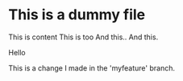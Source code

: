 # This is a dummy file

This is content
	This is too
	And this..
	And this.

Hello

This is a change I made in the 'myfeature' branch.
